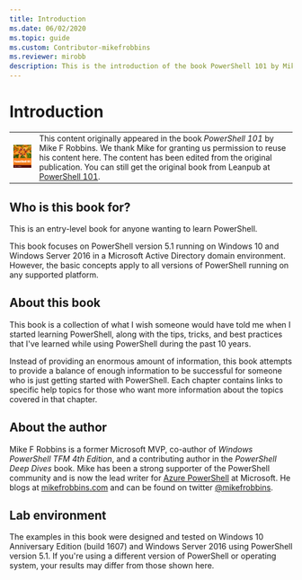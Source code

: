 ```yaml
---
title: Introduction
ms.date: 06/02/2020
ms.topic: guide
ms.custom: Contributor-mikefrobbins
ms.reviewer: mirobb
description: This is the introduction of the book PowerShell 101 by Mike F. Robbins.
---
```

# Introduction

<table>
  <tr><td>
  <a href="https://leanpub.com/powershell101">
  <img src="media/powershell101-150x194.png" alt="PowerShell 101 (the book)" />
  </a>
  </td>
  <td colspan=2>
  This content originally appeared in the book <em>PowerShell 101</em> by Mike F Robbins. We thank
  Mike for granting us permission to reuse his content here. The content has been edited from the
  original publication. You can still get the original book from Leanpub at
  <a href="https://leanpub.com/powershell101">PowerShell 101</a>.
  </td></tr>
</table>

## Who is this book for?

This is an entry-level book for anyone wanting to learn PowerShell.

This book focuses on PowerShell version 5.1 running on Windows 10 and Windows Server 2016 in a
Microsoft Active Directory domain environment. However, the basic concepts apply to all versions of
PowerShell running on any supported platform.

## About this book

This book is a collection of what I wish someone would have told me when I started learning
PowerShell, along with the tips, tricks, and best practices that I've learned while using PowerShell
during the past 10 years.

Instead of providing an enormous amount of information, this book attempts to provide a balance of
enough information to be successful for someone who is just getting started with PowerShell. Each
chapter contains links to specific help topics for those who want more information about the topics
covered in that chapter.

## About the author

Mike F Robbins is a former Microsoft MVP, co-author of _Windows PowerShell TFM 4th Edition_, and a
contributing author in the _PowerShell Deep Dives_ book. Mike has been a strong supporter of the
PowerShell community and is now the lead writer for [Azure PowerShell][] at Microsoft. He blogs at
[mikefrobbins.com][] and can be found on twitter [@mikefrobbins][].

## Lab environment

The examples in this book were designed and tested on Windows 10 Anniversary Edition (build 1607)
and Windows Server 2016 using PowerShell version 5.1. If you're using a different version of
PowerShell or operating system, your results may differ from those shown here.

<!-- link references -->
[@mikefrobbins]: https://twitter.com/mikefrobbins
[mikefrobbins.com]: http://mikefrobbins.com/
[PowerShell 101]: https://leanpub.com/powershell101
[Azure PowerShell]: /powershell/azure
